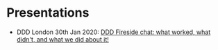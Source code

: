 # Presentations

- DDD London 30th Jan 2020: [DDD Fireside chat: what worked, what didn't, and what we did about it!](./20200130%20-%20DDD%20fireside%20chat/Presentation.html)
